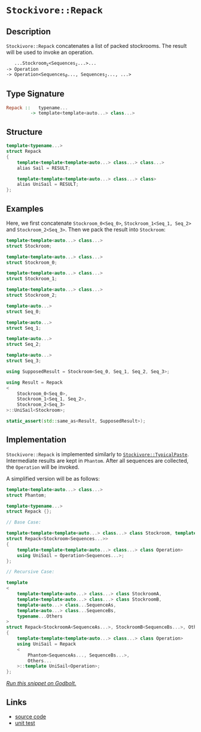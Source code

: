 <!-- Copyright 2024 Feng Mofan
SPDX-License-Identifier: Apache-2.0 -->

# `Stockivore::Repack`

## Description

`Stockivore::Repack` concatenates a list of packed stockrooms. The result will be used to invoke an operation.
<pre><code>   ...Stockroom<sub><i>i</i></sub>&lt;Sequences<sub><i>i</i></sub>...&gt;...
-> Operation
-> Operation&lt;Sequences<sub><i>0</i></sub>..., Sequences<sub><i>1</i></sub>..., ...></code></pre>

## Type Signature

```Haskell
Repack ::   typename... 
         -> template<template<auto...> class...>
```

## Structure

```C++
template<typename...>
struct Repack
{
    template<template<template<auto...> class...> class...>
    alias Sail = RESULT;

    template<template<template<auto...> class...> class>
    alias UniSail = RESULT;
};
```

## Examples

Here, we first concatenate `Stockroom_0<Seq_0>`,  `Stockroom_1<Seq_1, Seq_2>` and `Stockroom_2<Seq_3>`. Then we pack the result into `Stockroom`:

```C++
template<template<auto...> class...>
struct Stockroom;

template<template<auto...> class...>
struct Stockroom_0;

template<template<auto...> class...>
struct Stockroom_1;

template<template<auto...> class...>
struct Stockroom_2;

template<auto...>
struct Seq_0;

template<auto...>
struct Seq_1;

template<auto...>
struct Seq_2;

template<auto...>
struct Seq_3;

using SupposedResult = Stockroom<Seq_0, Seq_1, Seq_2, Seq_3>;

using Result = Repack
<
    Stockroom_0<Seq_0>, 
    Stockroom_1<Seq_1, Seq_2>,
    Stockroom_2<Seq_3>
>::UniSail<Stockroom>;

static_assert(std::same_as<Result, SupposedResult>);
```

## Implementation

`Stockivore::Repack` is implemented similarly to [`Stockivore::TypicalPaste`](./typical_paste.doc.md). Intermediate results are kept in `Phantom`. After all sequences are collected, the `Operation` will be invoked.

A simplified version will be as follows:

```C++
template<template<auto...> class...>
struct Phantom;

template<typename...>
struct Repack {};

// Base Case:

template<template<template<auto...> class...> class Stockroom, template<auto...> class...Sequences>
struct Repack<Stockroom<Sequences...>>
{
    template<template<template<auto...> class...> class Operation>
    using UniSail = Operation<Sequences...>;
};

// Recursive Case:

template
<
    template<template<auto...> class...> class StockroomA,
    template<template<auto...> class...> class StockroomB,
    template<auto...> class...SequenceAs, 
    template<auto...> class...SequenceBs,
    typename...Others
>
struct Repack<StockroomA<SequenceAs...>, StockroomB<SequenceBs...>, Others...>
{
    template<template<template<auto...> class...> class Operation>
    using UniSail = Repack
    <
        Phantom<SequenceAs..., SequenceBs...>,
        Others...
    >::template UniSail<Operation>;
};
```

[*Run this snippet on Godbolt.*](https://godbolt.org/#z:OYLghAFBqd5QCxAYwPYBMCmBRdBLAF1QCcAaPECAMzwBtMA7AQwFtMQByARg9KtQYEAysib0QXACx8BBAKoBnTAAUAHpwAMvAFYTStJg1DIApACYAQuYukl9ZATwDKjdAGFUtAK4sGIAMykrgAyeAyYAHI%2BAEaYxAHSAA6oCoRODB7evgGkyamOAqHhUSyx8f7SdpgO6UIETMQEmT5%2BgVU1AnUNBEWRMXEJtvWNzdltwz1hfaUDFQCUtqhexMjsHASYLIkGGyb%2BbhtbO5h7bkxeRAB013vYANTIBgoK15e3JhoAggoExF4Od2UCEMRBYeysXw%2Bn0O2yYu32BAAnolGKxMK93l8fn8AQAlTCJJjIADWdxMAHYrOSACLgqFQgD0DLuFiYSjudQJIHpXxhx1OfLhJwRm1h8LOF1QGP890ebJeNxlDyeCg5RBJxFQqBYpDugvF5yuitlKteQkwAEcvIxVgpMd9fv8CHd8YSSac6qgNVqwftzVabZgFW8ZfaKRDPnco3rRfyRUchQLY4n9oapcblfLpSb5XcAPIo4hw9L26N3LypIx3OQMPBCJh0Mn%2Ban5wvFgQey3Whi27N0yE0/ufRnM/HIZapABumDVXJ50OTu0h%2ByhZf1woOi43aezmeeu7lzzVXuJmu1n1Iq%2Bj66TCYNkoPpozh9Vnu92psV6jN9TD%2BfT8uf1u1Wb5dS/GM723P8QxzfdriAwMLAUS8vjXZFUTYV48wIBA4jtZdsChbEnRdAkiWJD11VPH1hz9LtA2%2BbNdTfaiP07AMe0wJCmPzHC8L7AcIzXLdbzFDcfwlI0YL3YNbhk1s4nbBhS2jCswmAata3rRs9hbV1yPA05wLLIEQW1djgMwRjrmY%2BjOO440UMjMto2w3DiFk1Do1uEAQHXTS6wbWhTgLRSCmU0N/AjClaSi%2BcGQAKiS5KUoZRlkoAFWwIQMuStKvkSlKivy4dITMfwwkeLwsCbNw0E4xICDtUNIV5ET4zE04d3/LNjSIx0ARYs9fWitrINEuNJPTaSXwEh0cWdIafQAfQ0IcoQkiTupmgD7WIwaqOG5auHWsbOo6ybtrk2a%2BqxAbFsOlazFOhdxt/KS9vujlLVWl6tugz6Fu%2Bi1jr%2B9qprm/bFp%2B564ta17zoh275pI/1lv8F61KrIQvESPJMHQfEFC8WhnV049319Nw0Y0WyQa4OnlrMRmMci0bPixjSiZJsnm1It0KOXNxwKW7VfrokG1plMCvKjUWWFBiXjsZ2HsCcst5aZ9j0bDGVfJrQK6Eok9hveOHSodYtkGW%2BU4gICAfnQXyFDRG3mrcbnSeY3H8cJoMeduOZwQ4BZaE4ABWXg/G4XhUE4YXLGsO4FCWFYZ3MfweFIAhNBDhZiRAcPJEuDRJC4cl/A0cONDMAA2WuzAADkb/ROEkXgWAkDRaejrRSDjjheAUEBaZzjgtAWOBYBgRAQCWAhEguchKDQLY6DiCI0U4VRG9rgBaWvJDuYBkGQO4pEuMxeAJwgSDwJ2Gf4QQRDEdgpBkQRFBUdRx50PQAHciyJE4DwUOEco6537pwPMFxF7OlQFQO4O996H2Pqfc%2BxczB3AgB4Ne9BiBknKlwOYvAx4T1IBAJAq9EjrzIBQCA1DaEgGAFIZmNBSZ4UoNESB0QwgNERCA3gvDmDEERHmaI2hqhjyzqvNggg8wMFoAI3%2BpAsDRC8MAM4tBaDDxjqozYhhgDiBUfgYgUi8DTl0X3TAqhqgXDWFnMIGww4qNoHgaIRZREeCwJA34eBO56OnMQaIKRMDUgMUYNxRhc4LCoAYYACgABqeBMD/1CtHLOT9hCiHEO/LJX81CQN0AzAw0TTCJ0sPodxw9IALFQI1dIui96O10uUqwlgzB91QEE4g98gzwAWO0cKLgGDuE8C0PQIQpglDKHoPIaQBCjD8AzeZ4VegzIGAzIZtQJhLL0NszoEx1n9HiFs3Z4zshnO6McmYpzBmp1WBIMBHBI6kF7rHTgSDd4HyPifM%2BF8sEQFwLfAhGdiGkJiQsXCTAsDxAgPnEAkh/CXAAJz%2BHJJIUuZhJC127uHWuKLW4cHbqQTumdLi1y4LXRuKLG5UqLlwcOaLa5vMgQPIeI9s4xIoTPShc9YFL3oYw/Bm82CcAaCwSc5I95MEzFWLgKLLhcBLtffARBekPw/tk1%2BEhpD5KUIUlRuhmaAKYMAmOzzXnvKgRwGBC8Lh3AQXcCVUqZVyo0gqpVJdsG4Jofgwh/gzAkK5b/SeVDtR%2BriMvBhEamEuulXKIwCquC03YRsDyXCeF8NEYI0gwj%2BHiMkQ4XNsjGAEAUUoyBaiNFaJ0bmrALBDHGL7qY8xljIE2LsRsXNTjMAuL7m4jx/DvFrD7n4gJWcgkhKUOExtkT1LcriUwBJyTUnpNzVkl%2BuS9WyAKT/Puxr9CGJQNYawVTog1Phf3BpAgmktObG06wnTY49L6ZewZfbzHOAgK4PZDMpnFBOXMlICyMgXOWbkEDazplAa2Z%2BjoDAugjHA/s%2BD4UkOTEA7c/Z5ysgQZ%2BNcmD2HiGLGWI8kjLirVss%2BfGt1iaPWKuVRobBwL1UBvBSGieULMAwoGFelxJKyWKtLuSJl5IK6SGxYfBm1r2W2E5WQkOPL4B8vnnA6NwqN5bw4BK1BLAFCTjPpOT1xwfiqpBffPQm6clvx3Z/A1%2B6/6BFNea0BRKqMqIHnauBjrEG6aPvpwzdxjOKtM86HBsb/UZ38MGxTYaUCRajUKxL8RDN42WiF5aYWbbEBYIfPgdB03DwgNwlR%2Bac16PK2IiRUiS3ajkeWxRyiW2YHUZosQda9ENqbaO3graajtpUZ28c3a9G9v7bwQdnjEQjt8b0idvAp2hNnU2hdoa%2BDxKSSktJKIMm8GszqvJu6HNFJyKU4wp7KmDvfde8KuiGSOxPRUiwz7%2B6vqwDdg5fgf2jL/UEUZNzZkrKg%2BkP7qz0iA82bYNDOzuh/a%2BxhyHpyhhw5Q1cxoSOnmkbTljyjEDPM0dy3pgzRmTNCh%2BCxtVJB2OxchaQaFsLKDPMEyAMwir/D%2BHDtXMu3cOfkmpaygng95OjzpwXSQ4dUXh0bnXFFkgUUV3RVwQILj/D466ZwCFobnlX0Fxr4XcWFhBNSM4SQQA)

## Links

- [source code](../../../../conceptrodon/descend/stockivore/repack.hpp)
- [unit test](../../../../tests/unit/stockivore/repack.test.hpp)
